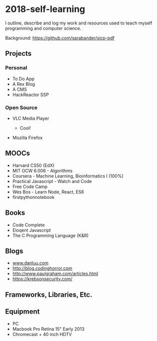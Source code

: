 # 2018-self-learning
I outline, describe and log my work and resources used to teach myself programming and computer science.

Background: https://github.com/sarabander/sicp-pdf

## Projects

### Personal

* To Do App
* A Rex Blog
* A CMS
* HackReactor SSP  
  
### Open Source
* VLC Media Player

  * Cool!
* Mozilla Firefox
  
## MOOCs

* Harvard CS50 (EdX)
* MIT OCW 6.006 - Algorithms
* Coursera - Machine Learning, Bioinformatics I (100%)
* Practical Javascript - Watch and Code
* Free Code Camp
* Wes Bos - Learn Node, React, ES6
* firstpythonnotebook


## Books
* Code Complete
* Eloqent Javascript
* The C Programming Language (K&R)

## Blogs
* www.danluu.com
* http://blog.codinghorror.com
* http://www.paulgraham.com/articles.html
* https://krebsonsecurity.com/
  


## Frameworks, Libraries, Etc.


## Equipment
* PC
* Macbook Pro Retina 15" Early 2013
* Chromecast + 40 inch HDTV
